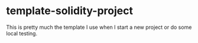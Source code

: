 # template-solidity-project
This is pretty much the template I use when I start a new project or do some local testing.
